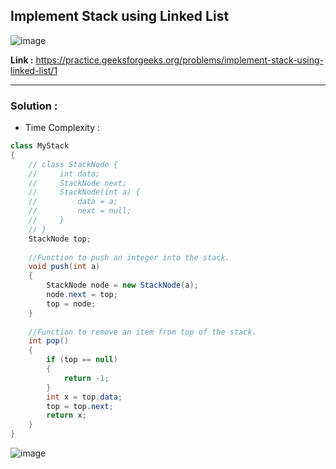 ## Implement Stack using Linked List 

![image](https://user-images.githubusercontent.com/23376002/198820502-cd174275-3ac2-4431-8455-c9392277ce50.png)


**Link :** https://practice.geeksforgeeks.org/problems/implement-stack-using-linked-list/1

--------------------------------------------------------------------------------------------------------------------------------------------------------


### Solution :

- Time Complexity :


```java
class MyStack 
{
    // class StackNode {
    //     int data;
    //     StackNode next;
    //     StackNode(int a) {
    //         data = a;
    //         next = null;
    //     }
    // }   
    StackNode top;
    
    //Function to push an integer into the stack.
    void push(int a) 
    {
        StackNode node = new StackNode(a);
        node.next = top;
        top = node;
    }
    
    //Function to remove an item from top of the stack.
    int pop() 
    {
        if (top == null)
        {
            return -1;
        }
        int x = top.data;
        top = top.next;
        return x;
    }
}

```

![image](https://user-images.githubusercontent.com/23376002/210070550-a07007b2-cc72-47e4-8477-e6bc6edde34b.png)




